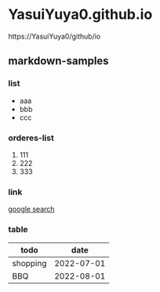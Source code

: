 # YasuiYuya0.github.io

https://YasuiYuya0/github/io

## markdown-samples

### list

- aaa
- bbb
- ccc

### orderes-list

1. 111
2. 222
3. 333

### link

[google search](https:google/com)

### table

| todo | date |
| --- | --- |
| shopping | 2022-07-01 |
| BBQ | 2022-08-01 |
